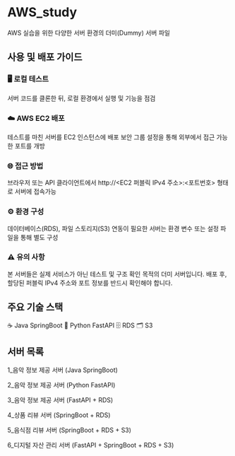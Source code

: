 # AWS_study

AWS 실습을 위한 다양한 서버 환경의 더미(Dummy) 서버 파일

## 사용 및 배포 가이드
### 🖥️ 로컬 테스트
서버 코드를 클론한 뒤, 로컬 환경에서 실행 및 기능을 점검

### ☁️ AWS EC2 배포
테스트를 마친 서버를 EC2 인스턴스에 배포
보안 그룹 설정을 통해 외부에서 접근 가능한 포트를 개방

### 🌐 접근 방법
브라우저 또는 API 클라이언트에서
http://<EC2 퍼블릭 IPv4 주소>:<포트번호>
형태로 서버에 접속가능

### ⚙️ 환경 구성
데이터베이스(RDS), 파일 스토리지(S3) 연동이 필요한 서버는 환경 변수 또는 설정 파일을 통해 별도 구성

### ⚠️ 유의 사항
본 서버들은 실제 서비스가 아닌 테스트 및 구조 확인 목적의 더미 서버입니다.
배포 후, 할당된 퍼블릭 IPv4 주소와 포트 정보를 반드시 확인해야 합니다.

## 주요 기술 스택
☕ Java SpringBoot
🐍 Python FastAPI
🗄️ RDS
🗂️ S3

## 서버 목록
1_음악 정보 제공 서버 (Java SpringBoot)

2_음악 정보 제공 서버 (Python FastAPI)

3_음악 정보 제공 서버 (FastAPI + RDS)

4_상품 리뷰 서버 (SpringBoot + RDS)

5_음식점 리뷰 서버 (SpringBoot + RDS + S3)

6_디지털 자산 관리 서버 (FastAPI + SpringBoot + RDS + S3)
